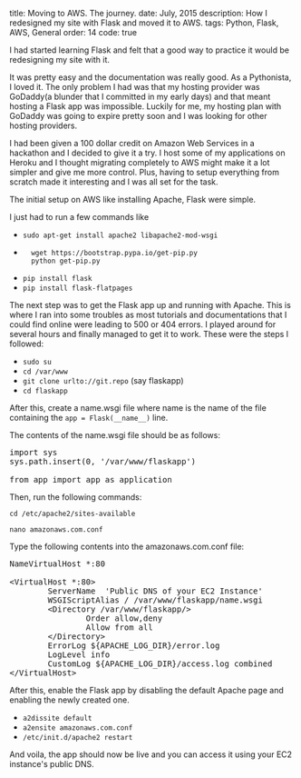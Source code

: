 title: Moving to AWS. The journey.
date: July, 2015
description: How I redesigned my site with Flask and moved it to AWS.
tags: Python, Flask, AWS, General
order: 14
code: true

I had started learning Flask and felt that a good way to practice it would be redesigning my site with it. 

It was pretty easy and the documentation was really good. As a Pythonista, I loved it. The only problem I had was that my hosting provider was GoDaddy(a blunder that I committed in my early days) and that meant hosting a Flask app was impossible. Luckily for me, my hosting plan with GoDaddy was going to expire pretty soon and I was looking for other hosting providers. 

I had been given a 100 dollar credit on Amazon Web Services in a hackathon and I decided to give it a try. I host some of my applications on Heroku and I thought migrating completely to AWS might make it a lot simpler and give me more control. Plus, having to setup everything from scratch made it interesting and I was all set for the task.

The initial setup on AWS like installing Apache, Flask were simple.

I just had to run a few commands like 

- `sudo apt-get install apache2 libapache2-mod-wsgi`
- ```
	wget https://bootstrap.pypa.io/get-pip.py
	python get-pip.py
  ```
- `pip install flask`
- `pip install flask-flatpages`

The next step was to get the Flask app up and running with Apache. This is where I ran into some troubles as most tutorials and documentations that I could find online were leading to 500 or 404 errors. I played around for several hours and finally managed to get it to work. These were the steps I followed:

- `sudo su`
- `cd /var/www`
- `git clone urlto://git.repo` (say flaskapp)
- `cd flaskapp`

After this, create a name.wsgi file where name is the name of the file containing the `app = Flask(__name__)` line.

The contents of the name.wsgi file should be as follows:

<pre>
import sys
sys.path.insert(0, '/var/www/flaskapp')

from app import app as application
</pre>

Then, run the following commands:

`cd /etc/apache2/sites-available`

`nano amazonaws.com.conf`

Type the following contents into the amazonaws.com.conf file:

<pre>
NameVirtualHost *:80

&lt;VirtualHost *:80&gt;
        ServerName  'Public DNS of your EC2 Instance'
        WSGIScriptAlias / /var/www/flaskapp/name.wsgi
        &lt;Directory /var/www/flaskapp/&gt;
                Order allow,deny
                Allow from all
        &lt;/Directory&gt;
        ErrorLog ${APACHE_LOG_DIR}/error.log
        LogLevel info
        CustomLog ${APACHE_LOG_DIR}/access.log combined
&lt;/VirtualHost&gt;
</pre>

After this, enable the Flask app by disabling the default Apache page and enabling the newly created one.

- `a2dissite default`
- `a2ensite amazonaws.com.conf`
- `/etc/init.d/apache2 restart`

And voila, the app should now be live and you can access it using your EC2 instance's public DNS.
